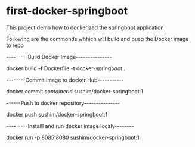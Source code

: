 # first-docker-springboot
This project demo how  to dockerized  the springboot application

Following are the commonds whhich will build and pusg the Docker image to repo


---------Build Docker Image---------------

docker build -f Dockerfile -t docker-springboot .

--------Commit  image to docker Hub-----------

docker commit *containerId* sushim/docker-springboot:1

------Push to docker repository---------------

docker push sushim/docker-springboot:1


---------Installl and run docker image localy--------

docker run -p 8085:8080 sushim/docker-springboot:1
